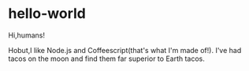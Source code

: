 # hello-world

Hi,humans!

Hobut,I like Node.js and Coffeescript(that's what I'm made of!).
I've had tacos on the moon and find them far superior to Earth tacos.
